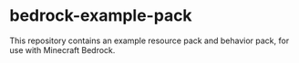 # bedrock-example-pack
This repository contains an example resource pack and behavior pack, for use with Minecraft Bedrock. 
